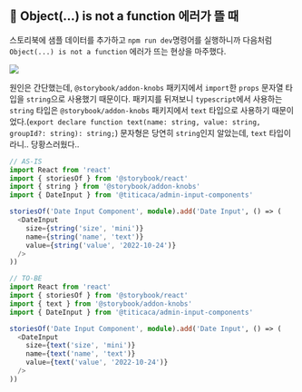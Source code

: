 ## 📍 Object(...) is not a function 에러가 뜰 때
스토리북에 샘플 데이터를 추가하고 `npm run dev`명령어를 실행하니까 다음처럼 `Object(...) is not a function` 에러가 뜨는 현상을 마주했다.

![](https://res.cloudinary.com/ywtechit/image/upload/v1666009802/ywtechit/pkbboj1dupa71ftesrpk.png)

원인은 간단했는데, `@storybook/addon-knobs` 패키지에서 `import`한 `props` 문자열 타입을 `string`으로 사용했기 때문이다. 패키지를 뒤져보니 `typescript`에서 사용하는 `string` 타입은 `@storybook/addon-knobs` 패키지에서 `text` 타입으로 사용하기 때문이었다.(`export declare function text(name: string, value: string, groupId?: string): string;`) 문자형은 당연히 `string`인지 알았는데, `text` 타입이라니.. 당황스러웠다..

```typescript
// AS-IS
import React from 'react'
import { storiesOf } from '@storybook/react'
import { string } from '@storybook/addon-knobs'
import { DateInput } from '@titicaca/admin-input-components'

storiesOf('Date Input Component', module).add('Date Input', () => (
  <DateInput
    size={string('size', 'mini')}
    name={string('name', 'text')}
    value={string('value', '2022-10-24')}
  />
))

// TO-BE
import React from 'react'
import { storiesOf } from '@storybook/react'
import { text } from '@storybook/addon-knobs'
import { DateInput } from '@titicaca/admin-input-components'

storiesOf('Date Input Component', module).add('Date Input', () => (
  <DateInput
    size={text('size', 'mini')}
    name={text('name', 'text')}
    value={text('value', '2022-10-24')}
  />
))
```